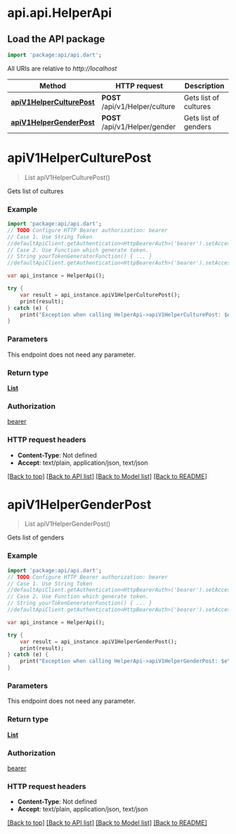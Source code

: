 # api.api.HelperApi

## Load the API package
```dart
import 'package:api/api.dart';
```

All URIs are relative to *http://localhost*

Method | HTTP request | Description
------------- | ------------- | -------------
[**apiV1HelperCulturePost**](HelperApi.md#apiV1HelperCulturePost) | **POST** /api/v1/Helper/culture | Gets list of cultures
[**apiV1HelperGenderPost**](HelperApi.md#apiV1HelperGenderPost) | **POST** /api/v1/Helper/gender | Gets list of genders


# **apiV1HelperCulturePost**
> List<Culture> apiV1HelperCulturePost()

Gets list of cultures

### Example 
```dart
import 'package:api/api.dart';
// TODO Configure HTTP Bearer authorization: bearer
// Case 1. Use String Token
//defaultApiClient.getAuthentication<HttpBearerAuth>('bearer').setAccessToken('YOUR_ACCESS_TOKEN');
// Case 2. Use Function which generate token.
// String yourTokenGeneratorFunction() { ... }
//defaultApiClient.getAuthentication<HttpBearerAuth>('bearer').setAccessToken(yourTokenGeneratorFunction);

var api_instance = HelperApi();

try { 
    var result = api_instance.apiV1HelperCulturePost();
    print(result);
} catch (e) {
    print("Exception when calling HelperApi->apiV1HelperCulturePost: $e\n");
}
```

### Parameters
This endpoint does not need any parameter.

### Return type

[**List<Culture>**](Culture.md)

### Authorization

[bearer](../README.md#bearer)

### HTTP request headers

 - **Content-Type**: Not defined
 - **Accept**: text/plain, application/json, text/json

[[Back to top]](#) [[Back to API list]](../README.md#documentation-for-api-endpoints) [[Back to Model list]](../README.md#documentation-for-models) [[Back to README]](../README.md)

# **apiV1HelperGenderPost**
> List<Gender> apiV1HelperGenderPost()

Gets list of genders

### Example 
```dart
import 'package:api/api.dart';
// TODO Configure HTTP Bearer authorization: bearer
// Case 1. Use String Token
//defaultApiClient.getAuthentication<HttpBearerAuth>('bearer').setAccessToken('YOUR_ACCESS_TOKEN');
// Case 2. Use Function which generate token.
// String yourTokenGeneratorFunction() { ... }
//defaultApiClient.getAuthentication<HttpBearerAuth>('bearer').setAccessToken(yourTokenGeneratorFunction);

var api_instance = HelperApi();

try { 
    var result = api_instance.apiV1HelperGenderPost();
    print(result);
} catch (e) {
    print("Exception when calling HelperApi->apiV1HelperGenderPost: $e\n");
}
```

### Parameters
This endpoint does not need any parameter.

### Return type

[**List<Gender>**](Gender.md)

### Authorization

[bearer](../README.md#bearer)

### HTTP request headers

 - **Content-Type**: Not defined
 - **Accept**: text/plain, application/json, text/json

[[Back to top]](#) [[Back to API list]](../README.md#documentation-for-api-endpoints) [[Back to Model list]](../README.md#documentation-for-models) [[Back to README]](../README.md)

